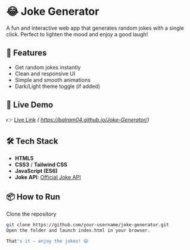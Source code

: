 # 😂 Joke Generator

A fun and interactive web app that generates random jokes with a single click. Perfect to lighten the mood and enjoy a good laugh!

## 🌟 Features

- Get random jokes instantly
- Clean and responsive UI
- Simple and smooth animations
- Dark/Light theme toggle (if added)

## 🚀 Live Demo

👉 [Live Link](#) *( https://balram04.github.io/Joke-Generator/)*

## 🛠️ Tech Stack

- **HTML5**
- **CSS3** / **Tailwind CSS**
- **JavaScript (ES6)**
- **Joke API**: [Official Joke API](https://official-joke-api.appspot.com/random_joke)

## 📦 How to Run

 Clone the repository
   ```bash
   git clone https://github.com/your-username/joke-generator.git
Open the folder and launch index.html in your browser.

That's it – enjoy the jokes! 😄
